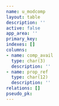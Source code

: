 ```yaml
---
name: u_modcomp
layout: table
description: ''
active: false
app_area: ''
primary_key: 
indexes: []
columns:
- name: comp_avail
  type: char(3)
  description: ''
- name: prop_ref
  type: char(12)
  description: ''
relations: []
pseudo_pk: 
---
```


